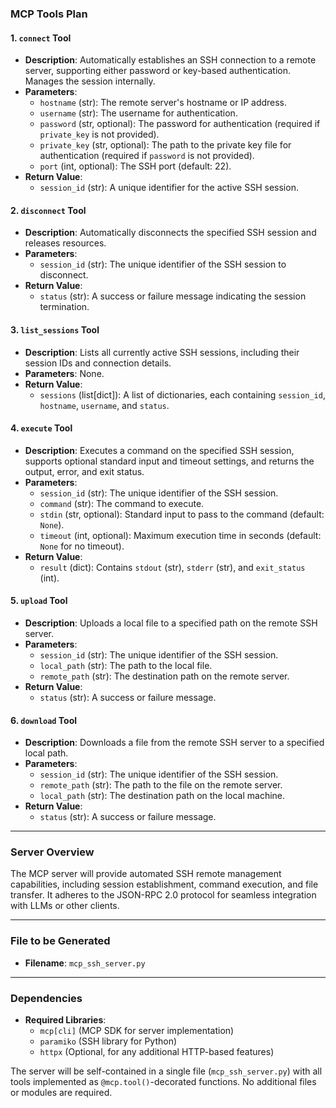 ### **MCP Tools Plan**

#### **1. `connect` Tool**
- **Description**: Automatically establishes an SSH connection to a remote server, supporting either password or key-based authentication. Manages the session internally.
- **Parameters**:
  - `hostname` (str): The remote server's hostname or IP address.
  - `username` (str): The username for authentication.
  - `password` (str, optional): The password for authentication (required if `private_key` is not provided).
  - `private_key` (str, optional): The path to the private key file for authentication (required if `password` is not provided).
  - `port` (int, optional): The SSH port (default: 22).
- **Return Value**: 
  - `session_id` (str): A unique identifier for the active SSH session.

#### **2. `disconnect` Tool**
- **Description**: Automatically disconnects the specified SSH session and releases resources.
- **Parameters**:
  - `session_id` (str): The unique identifier of the SSH session to disconnect.
- **Return Value**: 
  - `status` (str): A success or failure message indicating the session termination.

#### **3. `list_sessions` Tool**
- **Description**: Lists all currently active SSH sessions, including their session IDs and connection details.
- **Parameters**: None.
- **Return Value**: 
  - `sessions` (list[dict]): A list of dictionaries, each containing `session_id`, `hostname`, `username`, and `status`.

#### **4. `execute` Tool**
- **Description**: Executes a command on the specified SSH session, supports optional standard input and timeout settings, and returns the output, error, and exit status.
- **Parameters**:
  - `session_id` (str): The unique identifier of the SSH session.
  - `command` (str): The command to execute.
  - `stdin` (str, optional): Standard input to pass to the command (default: `None`).
  - `timeout` (int, optional): Maximum execution time in seconds (default: `None` for no timeout).
- **Return Value**: 
  - `result` (dict): Contains `stdout` (str), `stderr` (str), and `exit_status` (int).

#### **5. `upload` Tool**
- **Description**: Uploads a local file to a specified path on the remote SSH server.
- **Parameters**:
  - `session_id` (str): The unique identifier of the SSH session.
  - `local_path` (str): The path to the local file.
  - `remote_path` (str): The destination path on the remote server.
- **Return Value**: 
  - `status` (str): A success or failure message.

#### **6. `download` Tool**
- **Description**: Downloads a file from the remote SSH server to a specified local path.
- **Parameters**:
  - `session_id` (str): The unique identifier of the SSH session.
  - `remote_path` (str): The path to the file on the remote server.
  - `local_path` (str): The destination path on the local machine.
- **Return Value**: 
  - `status` (str): A success or failure message.

---

### **Server Overview**
The MCP server will provide automated SSH remote management capabilities, including session establishment, command execution, and file transfer. It adheres to the JSON-RPC 2.0 protocol for seamless integration with LLMs or other clients.

---

### **File to be Generated**
- **Filename**: `mcp_ssh_server.py`

---

### **Dependencies**
- **Required Libraries**:
  - `mcp[cli]` (MCP SDK for server implementation)
  - `paramiko` (SSH library for Python)
  - `httpx` (Optional, for any additional HTTP-based features) 

The server will be self-contained in a single file (`mcp_ssh_server.py`) with all tools implemented as `@mcp.tool()`-decorated functions. No additional files or modules are required.